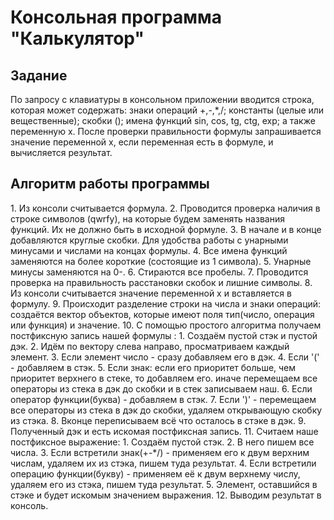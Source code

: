 # Консольная программа "Калькулятор"

<h2>Задание </h2>
По запросу с клавиатуры в консольном приложении вводится строка, которая может содержать: знаки операций +,-,*,/; константы (целые или вещественные); скобки (); имена функций sin, cos, tg, ctg, exp; а также переменную x.
После проверки правильности формулы запрашивается значение переменной x, если переменная есть в формуле, и вычисляется результат.

<h2>Алгоритм работы программы </h2>
1. Из консоли считывается формула.
2. Проводится проверка наличия в строке символов (qwrfy), на которые будем заменять названия функций. Их не должно быть в исходной формуле.
3. В начале и в конце добавляются круглые скобки. Для удобства работы с унарными минусами и числами на концах формулы.
4. Все имена функций заменяются на более короткие (состоящие из 1 символа).
5. Унарные минусы заменяются на 0-.
6. Стираются все пробелы.
7. Проводится проверка на правильность расстановки скобок и лишние символы.
8. Из консоли считывается значение переменной х и вставляется в формулу.
9. Происходит разделение строки на числа и знаки операций: создаётся вектор объектов, которые имеют поля тип(число, операция или функция) и значение.
10. С помощью простого алгоритма получаем постфиксную запись нашей формулы :
    1. Создаём пустой стэк и пустой дэк.
    2. Идём по вектору слева направо, просматриваем каждый элемент.
    3. Если элемент число - сразу добавляем его в дэк.
    4. Если '(' - добавляем в стэк.
    5. Если знак: если его приоритет больше, чем приоритет верхнего в стеке, то добавляем его. иначе перемещаем все операторы из стека в дэк до скобки и в стек записываем наш.
    6. Если оператор функции(буква) - добавляем в стэк.
    7. Если ')' - перемещаем все операторы из стека в дэк до скобки, удаляем открывающую скобку из стэка.
    8. Вконце переписываем всё что осталось в стэке в дэк.
    9. Полученный дэк и есть искомая постфиксная запись.
11. Считаем наше постфиксное выражение:
    1. Создаём пустой стэк.
    2. В него пишем все числа.
    3. Если встретили знак(+-*/) - применяем его к двум верхним числам, удаляем их из стэка, пишем туда результат.
    4. Если встретили операцию функции(букву) - применяем её к двум верхнему числу, удаляем его из стэка, пишем туда результат.
    5. Элемент, оставшийся в стэке и будет искомым значением выражения.
12. Выводим результат в консоль.
